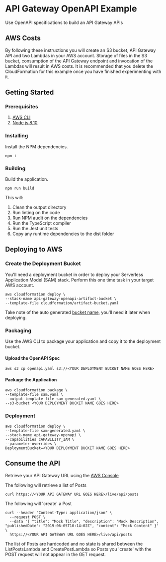 # API Gateway OpenAPI Example

Use OpenAPI specifications to build an API Gateway APIs

## AWS Costs

By following these instructions you will create an S3 bucket, API Gateway API and two Lambdas in your AWS account.
Storage of files in the S3 bucket, consumption of the API Gateway endpoint and invocation of the Lambdas will result in AWS costs.
It is recommended that you delete the CloudFormation for this example once you have finished experimenting with it.

## Getting Started

### Prerequisites

1. [AWS CLI](https://docs.aws.amazon.com/cli/latest/userguide/cli-chap-install.html)
2. [Node.js 8.10](https://nodejs.org/dist/latest-v8.x/)

### Installing

Install the NPM dependencies.

```
npm i
```

### Building

Build the application.

```
npm run build
```

This will:

1. Clean the output directory
2. Run linting on the code
3. Run NPM audit on the dependencies
4. Run the TypeScript compiler
5. Run the Jest unit tests
6. Copy any runtime dependencies to the dist folder

## Deploying to AWS

### Create the Deployment Bucket

You'll need a deployment bucket in order to deploy your Serverless Application Model (SAM) stack.
Perform this one time task in your target AWS account.

```
aws cloudformation deploy \
--stack-name api-gateway-openapi-artifact-bucket \
--template-file cloudformation/artifact-bucket.yaml
```

Take note of the auto generated [bucket name](https://docs.aws.amazon.com/AWSCloudFormation/latest/UserGuide/cfn-console-view-stack-data-resources.html), you'll need it later when deploying.

### Packaging

Use the AWS CLI to package your application and copy it to the deployment bucket.

#### Upload the OpenAPI Spec

```
aws s3 cp openapi.yaml s3://<YOUR DEPLOYMENT BUCKET NAME GOES HERE>
```

#### Package the Application

```
aws cloudformation package \
--template-file sam.yaml \
--output-template-file sam-generated.yaml \
--s3-bucket <YOUR DEPLOYMENT BUCKET NAME GOES HERE>
```

### Deployment

```
aws cloudformation deploy \
--template-file sam-generated.yaml \
--stack-name api-gateway-openapi \
--capabilities CAPABILITY_IAM \
--parameter-overrides \
DeploymentBucket=<YOUR DEPLOYMENT BUCKET NAME GOES HERE>
```

## Consume the API

Retrieve your API Gateway URL using the [AWS Console](https://docs.aws.amazon.com/apigateway/latest/developerguide/how-to-call-api.html#apigateway-how-to-call-rest-api)

The following will retrieve a list of Posts

```
curl https://<YOUR API GATEWAY URL GOES HERE>/live/api/posts
```

The following will 'create' a Post

```
curl --header "Content-Type: application/json" \
  --request POST \
  --data '{ "title": "Mock Title", "description": "Mock Description", "publishedDate": "2019-06-05T10:14:02Z", "content": "Mock Content" }' \
  https://<YOUR API GATEWAY URL GOES HERE>/live/api/posts
```

The list of Posts are hardcoded and no state is shared between the ListPostsLambda and CreatePostLambda so Posts you 'create' with the POST request will not appear in the GET request.